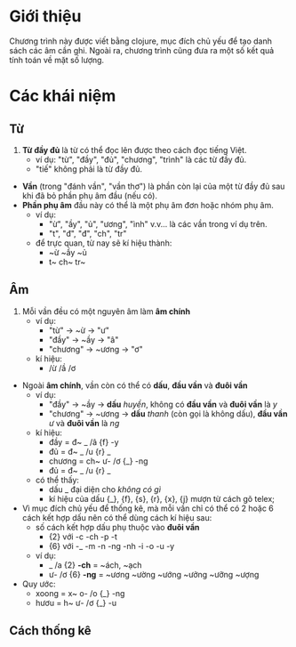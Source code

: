 Giới thiệu
==========
Chương trình này được viết bằng clojure, mục đích chủ yếu để tạo danh sách các âm cần ghi.
Ngoài ra, chương trình cũng đưa ra một số kết quả tính toán về mặt số lượng.

Các khái niệm
=============
Từ
---

1. **Từ đầy đủ** là từ có thể đọc lên được theo cách đọc tiếng Việt.
	* ví dụ:	"từ", "đầy", "đủ", "chương", "trình" là các từ đầy đủ.
	* "tiế" không phải là từ đầy đủ.
* **Vần** (trong "đánh vần", "vần thơ") là phần còn lại của một từ đầy đủ sau khi đã bỏ phần phụ âm đầu (nếu có).
* **Phần phụ âm** đầu này có thể là một phụ âm đơn hoặc nhóm phụ âm.
	* ví dụ:
		* "ừ", "ầy", "ủ", "ương", "ình" v.v... là các vần trong ví dụ trên.
		* "t", "đ", "đ", "ch", "tr"
	* để trực quan, từ nay sẽ kí hiệu thành:
		* ~ừ ~ầy ~ủ
		* t~ ch~ tr~

Âm
---

1. Mỗi vần đều có một nguyên âm làm **âm chính**
	* ví dụ:
		* "từ" -> ~ừ -> "ư"
		* "đầy" -> ~ầy -> "â"
		* "chương" -> ~ương -> "ơ"
	* kí hiệu:
		* /ừ /ầ /ơ
* Ngoài **âm chính**, vần còn có thể có **dấu**, **đầu vần** và **đuôi vần**
	* ví dụ:
		* "đầy" -> ~ầy -> **dấu** *huyền*, không có **đầu vần** và **đuôi vần** là *y*
		* "chương" -> ~ương -> **dấu** *thanh* (còn gọi là không dấu), **đầu vần** *ư* và **đuôi vần** là *ng*
	* kí hiệu:
		* đầy = đ~ _ /â {f} -y
		* đủ = đ~ _ /u {r} _
		* chương = ch~ ư- /ơ {_} -ng
		* đủ = đ~ _ /u {r} _
	* có thể thấy:
		* dấu _ đại diện cho *không có gì*
		* kí hiệu của dấu {_}, {f}, {s}, {r}, {x}, {j} mượn từ cách gõ telex; 
* Vì mục đích chủ yếu để thống kê, mà mỗi vần chỉ có thể có 2 hoặc 6 cách kết hợp dấu nên có thể dùng cách kí hiệu sau:
	* số cách kết hợp dấu phụ thuộc vào **đuôi vần**
		* {2} với -c -ch -p -t
		* {6} với -_ -m -n -ng -nh -i -o -u -y
	* ví dụ:
		* _ /a {2} **-ch** = ~ách, ~ạch
		* ư- /ơ {6} **-ng** = ~ương ~ường ~ướng ~ưởng ~ưỡng ~ượng
* Quy ước:
	* xoong = x~ o- /o {_} -ng
	* hươu = h~ ư- /ơ {_} -u

Cách thống kê
-------------
